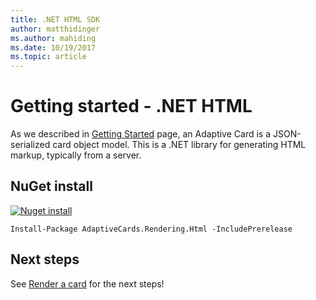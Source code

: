 ```yaml
---
title: .NET HTML SDK
author: matthidinger
ms.author: mahiding
ms.date: 10/19/2017
ms.topic: article
---
```


# Getting started - .NET HTML

As we described in [Getting Started](index.md) page, an Adaptive Card is a JSON-serialized card object model. This is a .NET library for generating HTML markup, typically from a server.

## NuGet install

[![Nuget install](https://img.shields.io/nuget/vpre/AdaptiveCards.Rendering.Html.svg)](https://www.nuget.org/packages/AdaptiveCards.Rendering.Html)

```console
Install-Package AdaptiveCards.Rendering.Html -IncludePrerelease
```

## Next steps

See [Render a card](../render-a-card/net-html.md) for the next steps!